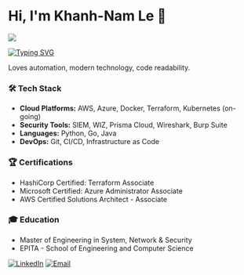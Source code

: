 # Hi, I'm Khanh-Nam Le 👋

![](https://komarev.com/ghpvc/?username=khanhnam-le&color=blue)

[![Typing SVG](https://readme-typing-svg.demolab.com/?lines=Cloud+and+Security+Engineer;DevOps+Enthusiast;Infrastructure+Automation+Expert)](https://git.io/typing-svg)

Loves automation, modern technology, code readability.

### 🛠 Tech Stack
- **Cloud Platforms:** AWS, Azure, Docker, Terraform, Kubernetes (on-going)
- **Security Tools:** SIEM, WIZ, Prisma Cloud, Wireshark, Burp Suite
- **Languages:** Python, Go, Java
- **DevOps:** Git, CI/CD, Infrastructure as Code

### 🏆 Certifications
- HashiCorp Certified: Terraform Associate
- Microsoft Certified: Azure Administrator Associate
- AWS Certified Solutions Architect - Associate

### 🎓 Education
- Master of Engineering in System, Network & Security
- EPITA - School of Engineering and Computer Science

[![LinkedIn](https://img.shields.io/badge/LinkedIn-0077B5?style=flat&logo=linkedin)](https://linkedin.com/in/khanhnam-le)
[![Email](https://img.shields.io/badge/Email-D14836?style=flat&logo=gmail&logoColor=white)](mailto:khanhnam.le.infosec@gmail.com)
